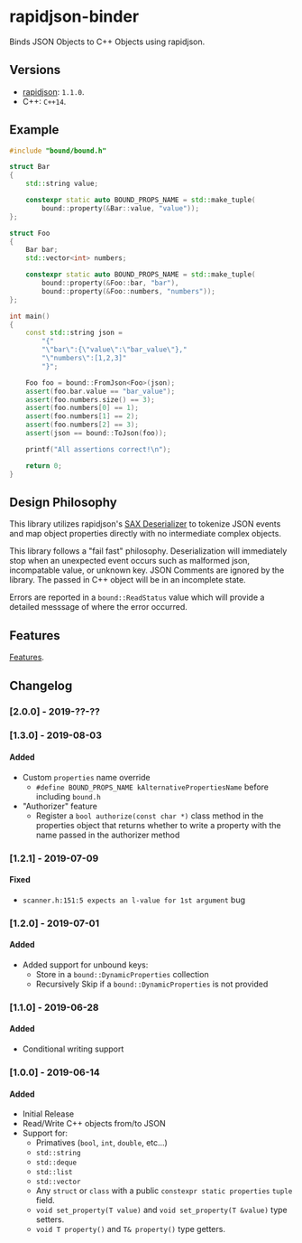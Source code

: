 # rapidjson-binder

Binds JSON Objects to C++ Objects using rapidjson.

## Versions

* [rapidjson](http://rapidjson.org): `1.1.0`.
* C++: `C++14`.

## Example

```c++
#include "bound/bound.h"

struct Bar
{
    std::string value;

    constexpr static auto BOUND_PROPS_NAME = std::make_tuple(
        bound::property(&Bar::value, "value"));
};

struct Foo
{
    Bar bar;
    std::vector<int> numbers;

    constexpr static auto BOUND_PROPS_NAME = std::make_tuple(
        bound::property(&Foo::bar, "bar"),
        bound::property(&Foo::numbers, "numbers"));
};

int main()
{
    const std::string json =
        "{"
        "\"bar\":{\"value\":\"bar_value\"},"
        "\"numbers\":[1,2,3]"
        "}";

    Foo foo = bound::FromJson<Foo>(json);
    assert(foo.bar.value == "bar_value");
    assert(foo.numbers.size() == 3);
    assert(foo.numbers[0] == 1);
    assert(foo.numbers[1] == 2);
    assert(foo.numbers[2] == 3);
    assert(json == bound::ToJson(foo));

    printf("All assertions correct!\n");

    return 0;
}
```

## Design Philosophy

This library utilizes rapidjson's [SAX Deserializer](http://rapidjson.org/md_doc_sax.html) to tokenize JSON events and map object properties directly with no intermediate complex objects. 

This library follows a "fail fast" philosophy. Deserialization will immediately stop when an unexpected event occurs such as malformed json, incompatable value, or unknown key. JSON Comments are ignored by the library. The passed in C++ object will be in an incomplete state.

Errors are reported in a `bound::ReadStatus` value which will provide a detailed messsage of where the error occurred.

## Features

[Features](doc/features.md).

## Changelog

### [2.0.0] - 2019-??-??

### [1.3.0] - 2019-08-03
#### Added
- Custom `properties` name override
    - `#define BOUND_PROPS_NAME kAlternativePropertiesName` before including `bound.h`
- "Authorizer" feature
    - Register a `bool authorize(const char *)` class method in the properties object that returns whether to write a property with the name passed in the authorizer method

### [1.2.1] - 2019-07-09
#### Fixed
- `scanner.h:151:5 expects an l-value for 1st argument` bug

### [1.2.0] - 2019-07-01
#### Added
- Added support for unbound keys: 
    - Store in a `bound::DynamicProperties` collection
    - Recursively Skip if a `bound::DynamicProperties` is not provided

### [1.1.0] - 2019-06-28
#### Added
- Conditional writing support

### [1.0.0] - 2019-06-14
#### Added
- Initial Release
- Read/Write C++ objects from/to JSON
- Support for:
    - Primatives (`bool`, `int`, `double`, etc...)
    - `std::string`
    - `std::deque`
    - `std::list`
    - `std::vector`
    - Any `struct` or `class` with a public `constexpr static properties` `tuple` field.
    - `void set_property(T value)` and `void set_property(T &value)` type setters.
    - `void T property()` and `T& property()` type getters.
